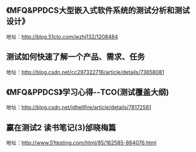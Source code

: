 ## 《MFQ&PPDCS大型嵌入式软件系统的测试分析和测试设计》
地址：http://blog.51cto.com/wzhj132/1208484

## 测试如何快速了解一个产品、需求、任务
地址：http://blog.csdn.net/cc297322716/article/details/73658081

## 《MFQ&PPDCS》学习心得--TCO(测试覆盖大纲)
地址：http://blog.csdn.net/jdhellfire/article/details/78172561

## 赢在测试2 读书笔记(3)邰晓梅篇
地址：http://www.51testing.com/html/85/162585-864076.html